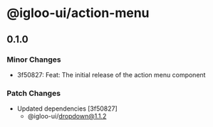 # @igloo-ui/action-menu

## 0.1.0

### Minor Changes

- 3f50827: Feat: The initial release of the action menu component

### Patch Changes

- Updated dependencies [3f50827]
  - @igloo-ui/dropdown@1.1.2

